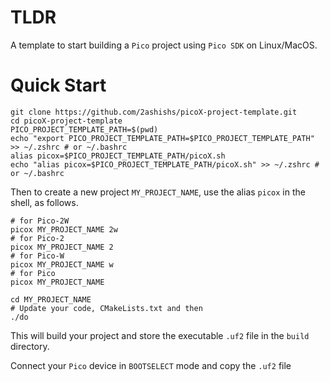 # TLDR
A template to start building a `Pico` project using `Pico SDK` on Linux/MacOS.

# Quick Start

```shell
git clone https://github.com/2ashishs/picoX-project-template.git
cd picoX-project-template
PICO_PROJECT_TEMPLATE_PATH=$(pwd)
echo "export PICO_PROJECT_TEMPLATE_PATH=$PICO_PROJECT_TEMPLATE_PATH" >> ~/.zshrc # or ~/.bashrc
alias picox=$PICO_PROJECT_TEMPLATE_PATH/picoX.sh
echo "alias picox=$PICO_PROJECT_TEMPLATE_PATH/picoX.sh" >> ~/.zshrc # or ~/.bashrc
```

Then to create a new project `MY_PROJECT_NAME`, use the alias `picox` in the shell, as follows.
```shell
# for Pico-2W
picox MY_PROJECT_NAME 2w
# for Pico-2
picox MY_PROJECT_NAME 2
# for Pico-W
picox MY_PROJECT_NAME w
# for Pico
picox MY_PROJECT_NAME

cd MY_PROJECT_NAME
# Update your code, CMakeLists.txt and then
./do
```
This will build your project and store the executable `.uf2` file in the `build` directory.

Connect your `Pico` device in `BOOTSELECT` mode and copy the `.uf2` file
